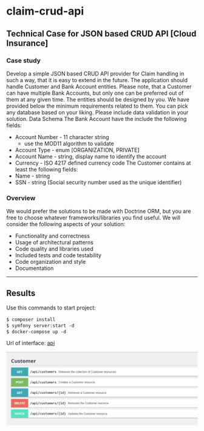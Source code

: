 # claim-crud-api
## Technical Case for JSON based CRUD API [Cloud Insurance]
### Case study

Develop a simple JSON based CRUD API provider for Claim handling in such a way, that it is
easy to extend in the future.
The application should handle Customer and Bank Account entities. Please note, that a
Customer can have multiple Bank Accounts, but only one can be preferred out of them at any
given time. The entities should be designed by you. We have provided below the minimum
requirements related to them. You can pick any database based on your liking. Please include
data validation in your solution.
Data Schema
The Bank Account have the include the following fields:
- Account Number - 11 character string
  - use the MOD11 algorithm to validate
- Account Type - enum [ORGANIZATION, PRIVATE]
- Account Name - string, display name to identify the account
- Currency - ISO 4217 defined currency code
The Customer contains at least the following fields:
- Name - string
- SSN - string (Social security number used as the unique identifier)

### Overview

We would prefer the solutions to be made with Doctrine ORM, but you are free to choose
whatever frameworks/libraries you find useful. We will consider the following aspects of your
solution:
- Functionality and correctness
- Usage of architectural patterns
- Code quality and libraries used
- Included tests and code testability
- Code organization and style
- Documentation

---

## Results

Use this commands to start project:

    $ composer install
    $ symfony server:start -d
    $ docker-compose up -d
 
Url of interface: <a href="/api">api</a>

<img src="API_Platform.png">
